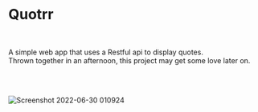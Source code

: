 <br> 

# Quotrr
<br>
 
A simple web app that uses a Restful api to display quotes. 
<br>Thrown together in an afternoon, this project may get some love later on.




<br>

<br>

![Screenshot 2022-06-30 010924](https://user-images.githubusercontent.com/56705400/176597373-196651bb-efd8-43e3-8a23-734746030b37.png)
